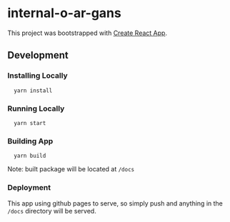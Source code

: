 # internal-o-ar-gans

This project was bootstrapped with [Create React App](https://github.com/facebook/create-react-app).

## Development

### Installing Locally
```
  yarn install
```

### Running Locally
```
  yarn start
```

### Building App
```
  yarn build
```
Note: built package will be located at `/docs`

### Deployment
This app using github pages to serve, so simply push and anything in the `/docs` directory will be served.